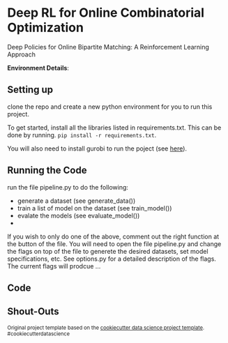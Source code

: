 Deep RL for Online Combinatorial Optimization
==============================

Deep Policies for Online Bipartite Matching: A Reinforcement Learning Approach

**Environment Details**:

Setting up
------------
clone the repo and create a new python environment for you to run this project.

To get started, install all the libraries listed in requirements.txt. This can be done by running.
`pip install -r requirements.txt`.

You will also need to install gurobi to run the poject (see [here](https://www.gurobi.com/documentation/9.1/quickstart_mac/cs_using_pip_to_install_gr.html)).

Running the Code
------------
run the file pipeline.py to do the following:
- generate a dataset (see generate_data())
- train a list of model on the dataset (see train_model())
- evalate the models (see evaluate_model())
- 
If you wish to only do one of the above, comment out the right function at the button of the file. 
You will need to open the file pipeline.py and change the flags on top of the file to generete the desired datasets, set model specifications, etc. See options.py for a detailed description of the flags. The current flags will prodcue ...

Code
--------


Shout-Outs
--------

<p><small>Original project template based on the <a target="_blank" href="https://drivendata.github.io/cookiecutter-data-science/">cookiecutter data science project template</a>. #cookiecutterdatascience</small></p>
